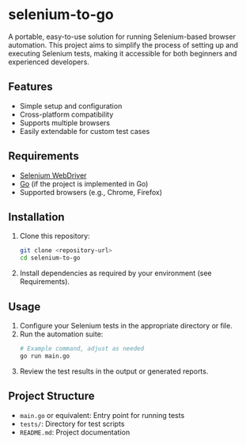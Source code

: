 # selenium-to-go

A portable, easy-to-use solution for running Selenium-based browser automation. This project aims to simplify the process of setting up and executing Selenium tests, making it accessible for both beginners and experienced developers.

## Features
- Simple setup and configuration
- Cross-platform compatibility
- Supports multiple browsers
- Easily extendable for custom test cases

## Requirements
- [Selenium WebDriver](https://www.selenium.dev/documentation/webdriver/)
- [Go](https://golang.org/) (if the project is implemented in Go)
- Supported browsers (e.g., Chrome, Firefox)

## Installation
1. Clone this repository:
   ```bash
   git clone <repository-url>
   cd selenium-to-go
   ```
2. Install dependencies as required by your environment (see Requirements).

## Usage
1. Configure your Selenium tests in the appropriate directory or file.
2. Run the automation suite:
   ```bash
   # Example command, adjust as needed
   go run main.go
   ```
3. Review the test results in the output or generated reports.

## Project Structure
- `main.go` or equivalent: Entry point for running tests
- `tests/`: Directory for test scripts
- `README.md`: Project documentation



